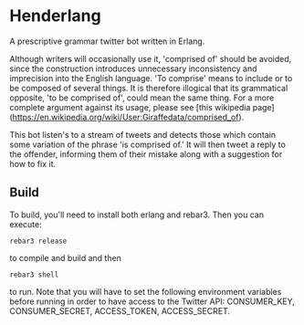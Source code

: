 Henderlang
=====

A prescriptive grammar twitter bot written in Erlang.

Although writers will occasionally use it, 'comprised of' should be avoided, since the construction introduces unnecessary inconsistency and imprecision into the English language. 'To comprise' means to include or to be composed of several things. It is therefore illogical that its grammatical opposite, 'to be comprised of', could mean the same thing. For a more complete argument against its usage, please see [this wikipedia page] (https://en.wikipedia.org/wiki/User:Giraffedata/comprised_of).

This bot listen's to a stream of tweets and detects those which contain some variation of the phrase 'is comprised of.' It will then tweet a reply to the offender, informing them of their mistake along with a suggestion for how to fix it.

Build
-----

To build, you'll need to install both erlang and rebar3. Then you can execute:

    rebar3 release
    
to compile and build and then

    rebar3 shell
    
to run. Note that you will have to set the following environment variables before running in order to have access to the Twitter API: CONSUMER_KEY, CONSUMER_SECRET, ACCESS_TOKEN, ACCESS_SECRET.
